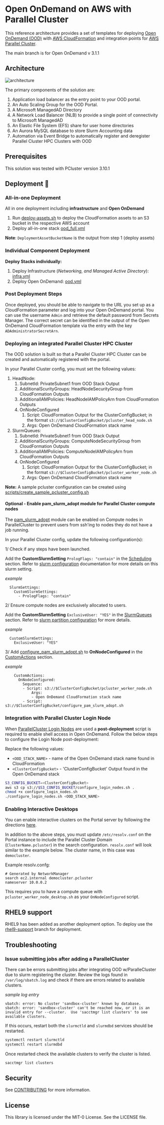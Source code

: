 # Open OnDemand on AWS with Parallel Cluster

This reference architecture provides a set of templates for deploying [Open OnDemand (OOD)](https://openondemand.org/) with [AWS CloudFormation](https://aws.amazon.com/cloudformation/) and integration points for [AWS Parallel Cluster](https://aws.amazon.com/hpc/parallelcluster/).

The main branch is for Open OnDemand v 3.1.1

## Architecture

![architecture](images/architecture.png)

The primary components of the solution are:

1. Application load balancer as the entry point to your OOD portal.
1. An Auto Scaling Group for the OOD Portal.
1. A Microsoft ManagedAD Directory
1. A Network Load Balancer (NLB) to provide a single point of connectivity to Microsoft ManagedAD
1. An Elastic File System (EFS) share for user home directories
1. An Aurora MySQL database to store Slurm Accounting data
1. Automation via Event Bridge to automatically register and deregister Parallel Cluster HPC Clusters with OOD

## Prerequisites

This solution was tested with PCluster version 3.10.1 

## Deployment 🚀

### All-in-one Deployment

All in one deployment including **infrastructure** and **Open OnDemand**

1. Run [deploy-assets.sh](deploy-assets.sh) to deploy the CloudFormation assets to an S3 bucket in the respective AWS account
2. Deploy all-in-one stack [ood_full.yml](assets/cloudformation/ood_full.yml)

**Note**: `DeploymentAssetBucketName` is the output from step 1 (deploy assets)

### Individual Component Deployment

**Deploy Stacks individually:**

1. Deploy Infrastructure (*Networking, and Managed Active Directory*): [infra.yml](assets/cloudformation/infra.yml)
2. Deploy Open OnDemand: [ood.yml](assets/cloudformation/ood.yml)

### Post Deployment Steps

Once deployed, you should be able to navigate to the URL you set up as a CloudFormation parameter and log into your Open OnDemand portal. You can use the username `Admin` and retrieve the default password from Secrets Manager. The correct secret can be identified in the output of the Open OnDemand CloudFormation template via the entry with the key `ADAdministratorSecretArn`.

### Deploying an integrated Parallel Cluster HPC Cluster

The OOD solution is built so that a Parallel Cluster HPC Cluster can be created and automatically registered with the portal.

In your Parallel Cluster config, you must set the following values:

1. HeadNode:
    1. SubnetId: PrivateSubnet1 from OOD Stack Output
    1. AdditionalScurityGroups: HeadNodeSecurityGroup from CloudFormation Outputs
    1. AdditionalIAMPolicies: HeadNodeIAMPolicyArn from CloudFormation Outputs
    1. OnNodeConfigured
        1. Script: CloudFormation Output for the ClusterConfigBucket; in the format `s3://$ClusterConfigBucket/pcluster_head_node.sh`
        1. Args: Open OnDemand CloudFormation stack name
1. SlurmQueues:
    1. SubnetId: PrivateSubnet1 from OOD Stack Output
    1. AdditionalScurityGroups: ComputeNodeSecurityGroup from CloudFormation Outputs
    1. AdditionalIAMPolicies: ComputeNodeIAMPolicyArn from CloudFormation Outputs
    1. OnNodeConfigured
        1. Script: CloudFormation Output for the ClusterConfigBucket; in the format `s3://$ClusterConfigBucket/pcluster_worker_node.sh`
        1. Args: Open OnDemand CloudFormation stack name

**Note:** A sample pcluster configuration can be created using [scripts/create_sample_pcluster_config.sh](scripts/create_sample_pcluster_config.sh)

#### Optional - Enable pam_slurm_adopt module for Parallel Cluster compute nodes

The [pam_slurm_adopt](https://slurm.schedmd.com/pam_slurm_adopt.html) module can be enabled on Compute nodes in ParallelCluster to prevent users from ssh'ing to nodes they do not have a job running.

In your Parallel Cluster config, update the following configuration(s):

1/ Check if any steps have been launched.

Add the **CustomSlurmSetting** `PrologFlags: "contain"` in the [Scheduling](https://docs.aws.amazon.com/parallelcluster/latest/ug/Scheduling-v3.html) section.  Refer to [slurm configuration](https://slurm.schedmd.com/pam_slurm_adopt.html#important) documentation for more details on this slurm setting.

*example*
```
  SlurmSettings:  
    CustomSlurmSettings:
      - PrologFlags: "contain"
```

2/ Ensure compute nodes are exclusively allocated to users.  

Add the **CustomSlurmSetting** `ExclusiveUser: "YES"` in the [SlurmQueues](https://docs.aws.amazon.com/parallelcluster/latest/ug/Scheduling-v3.html#Scheduling-v3-SlurmQueues) section.  Refer to [slurm partition configuration](https://slurm.schedmd.com/slurm.conf.html#OPT_ExclusiveUser) for more details.

*example*
```
  CustomSlurmSettings:
    ExclusiveUser: "YES"
```

3/ Add [configure_pam_slurm_adopt.sh](scripts/configure_pam_slurm_adopt.sh) to **OnNodeConfigured** in the [CustomActions](https://docs.aws.amazon.com/parallelcluster/latest/ug/Scheduling-v3.html#Scheduling-v3-SlurmQueues-CustomActions) section.  

*example*
```
    CustomActions:
      OnNodeConfigured:
        Sequence:
        - Script: s3://$ClusterConfigBucket/pcluster_worker_node.sh
            Args:
            - Open OnDemand CloudFormation stack name
        - Script: s3://$ClusterConfigBucket/configure_pam_slurm_adopt.sh
```

### Integration with Parallel Cluster Login Node

When [ParallelCluster Login Nodes](https://docs.aws.amazon.com/parallelcluster/latest/ug/login-nodes-v3.html) are used a **post-deployment** script is required to enable shell access in Open OnDemand.
Follow the below steps to configure the Login Node post-deployment:

Replace the following values:
- `<OOD_STACK_NAME>` - name of the Open OnDemand stack name found in CloudFormation
- `<ClusterConfigBucket>` - 'ClusterConfigBucket' Output found in the Open OnDemand stack

```bash
S3_CONFIG_BUCKET=<ClusterConfigBucket>
aws s3 cp s3://$S3_CONFIG_BUCKET/configure_login_nodes.sh .
chmod +x configure_login_nodes.sh
./configure_login_nodes.sh <OOD_STACK_NAME>
```

### Enabling Interactive Desktops

You can enable interactive clusters on the Portal server by following the directions [here](https://osc.github.io/ood-documentation/latest/enable-desktops/add-cluster.html).

In addition to the above steps, you must update `/etc/resolv.conf` on the Portal instance to include the Parallel Cluster Domain (`ClusterName.pcluster`) in the search configuration. `resolv.conf` will look similar to the example below. The cluster name, in this case was `democluster`.

Example resolv.confg:
```
# Generated by NetworkManager
search ec2.internal democluster.pcluster
nameserver 10.0.0.2
```

This requires you to have a compute queue with `pcluster_worker_node_desktop.sh` as your `OnNodeConfigured` script.

## RHEL9 support

RHEL9 has been added as another deployment option.  To deploy use the [rhel9-support](https://github.com/aws-samples/open-on-demand-on-aws/tree/rhel9-support) branch for deployment.

## Troubleshooting

### Issue submitting jobs after adding a ParallelCluster

There can be errors submitting jobs after integrating OOD w/ParalleCluster due to slurm registering the cluster.  Review the logs found in `/var/log/sbatch.log` and check if there are errors related to available clusters.

*sample log entry*
```
vbatch: error: No cluster 'sandbox-cluster' known by database.
sbatch: error: 'sandbox-cluster' can't be reached now, or it is an invalid entry for --cluster.  Use 'sacctmgr list clusters' to see available clusters.
```

If this occurs, restart both the `slurmctld` and `slurmdbd` services should be restarted. 

```bash
systemctl restart slurmctld
systemctl restart slurmdbd
```

Once restarted check the available clusters to verify the cluster is listed.

```bash
sacctmgr list clusters
```

## Security

See [CONTRIBUTING](CONTRIBUTING.md#security-issue-notifications) for more information.

## License

This library is licensed under the MIT-0 License. See the LICENSE file.
